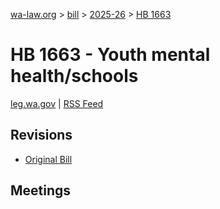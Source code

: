 [wa-law.org](/) > [bill](/bill/) > [2025-26](/bill/2025-26/) > [HB 1663](/bill/2025-26/hb/1663/)

# HB 1663 - Youth mental health/schools
[leg.wa.gov](https://app.leg.wa.gov/billsummary?BillNumber=1663&Year=2025&Initiative=false) | [RSS Feed](./rss.xml)

## Revisions
* [Original Bill](1/)

## Meetings